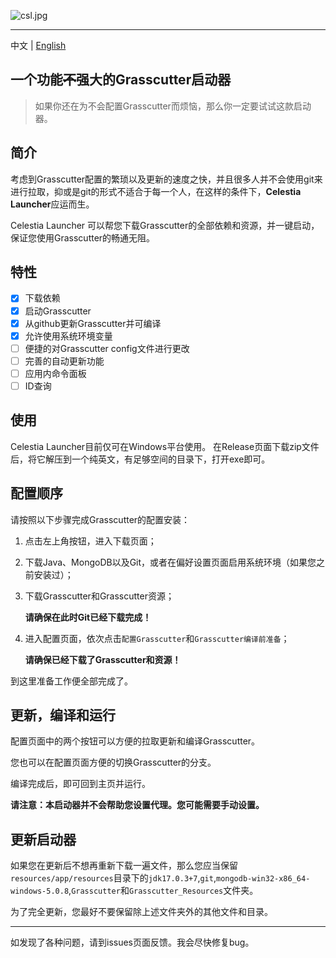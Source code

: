![csl.jpg](https://s2.loli.net/2022/05/14/7ajYoZDTyxrgRsN.jpg)

------------
中文 | [English](https://github.com/KL-kirito/CelestiaLauncher/blob/master/README_EN.md)

## 一个功能~~不~~强大的Grasscutter启动器

> 如果你还在为不会配置Grasscutter而烦恼，那么你一定要试试这款启动器。

## 简介

考虑到Grasscutter配置的繁琐以及更新的速度之快，并且很多人并不会使用git来进行拉取，抑或是git的形式不适合于每一个人，在这样的条件下，**Celestia Launcher**应运而生。

Celestia Launcher 可以帮您下载Grasscutter的全部依赖和资源，并一键启动，保证您使用Grasscutter的畅通无阻。

## 特性

- [x] 下载依赖
- [x] 启动Grasscutter
- [x] 从github更新Grasscutter并可编译
- [x] 允许使用系统环境变量
- [ ] 便捷的对Grasscutter config文件进行更改
- [ ] 完善的自动更新功能
- [ ] 应用内命令面板
- [ ] ID查询

## 使用

Celestia Launcher目前仅可在Windows平台使用。
在Release页面下载zip文件后，将它解压到一个纯英文，有足够空间的目录下，打开exe即可。

## 配置顺序

请按照以下步骤完成Grasscutter的配置安装：

1. 点击左上角按钮，进入下载页面；
2. 下载Java、MongoDB以及Git，或者在偏好设置页面启用系统环境（如果您之前安装过）；
3. 下载Grasscutter和Grasscutter资源；

    **请确保在此时Git已经下载完成！**

4. 进入配置页面，依次点击`配置Grasscutter`和`Grasscutter编译前准备`；

    **请确保已经下载了Grasscutter和资源！**

到这里准备工作便全部完成了。

## 更新，编译和运行

配置页面中的两个按钮可以方便的拉取更新和编译Grasscutter。

您也可以在配置页面方便的切换Grasscutter的分支。

编译完成后，即可回到主页并运行。

**请注意：本启动器并不会帮助您设置代理。您可能需要手动设置。**

## 更新启动器

如果您在更新后不想再重新下载一遍文件，那么您应当保留`resources/app/resources`目录下的`jdk17.0.3+7`,`git`,`mongodb-win32-x86_64-windows-5.0.8`,`Grasscutter`和`Grasscutter_Resources`文件夹。

为了完全更新，您最好不要保留除上述文件夹外的其他文件和目录。

------------

如发现了各种问题，请到issues页面反馈。我会尽快修复bug。
